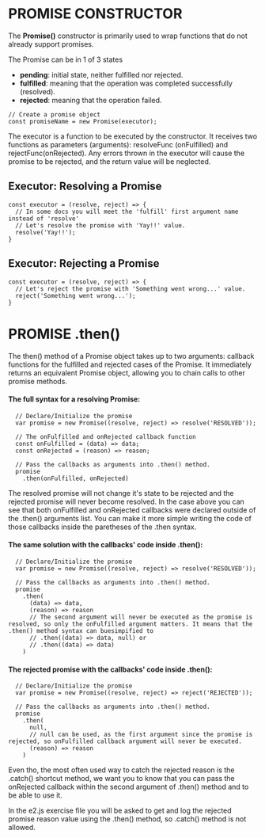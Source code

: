 # PROMISE CONSTRUCTOR #

The **Promise()** constructor is primarily used to wrap functions that do not already support promises.

The Promise can be in 1 of 3 states
* **pending**: initial state, neither fulfilled nor rejected.
* **fulfilled**: meaning that the operation was completed successfully (resolved).
* **rejected**: meaning that the operation failed.

```JS
// Create a promise object
const promiseName = new Promise(executor);
```

The executor is a function to be executed by the constructor. It receives two functions as parameters (arguments): resolveFunc (onFulfilled) and rejectFunc(onRejected). Any errors thrown in the executor will cause the promise to be rejected, and the return value will be neglected.

## Executor: Resolving a Promise
```JS
const executor = (resolve, reject) => {
  // In some docs you will meet the 'fulfill' first argument name instead of 'resolve'
  // Let's resolve the promise with 'Yay!!' value.
  resolve('Yay!!');
}
```

## Executor: Rejecting a Promise
```JS
const executor = (resolve, reject) => {
  // Let's reject the promise with 'Something went wrong...' value.
  reject('Something went wrong...');
}
```

# PROMISE .then()

The then() method of a Promise object takes up to two arguments: callback functions for the fulfilled and rejected cases of the Promise. It immediately returns an equivalent Promise object, allowing you to chain calls to other promise methods.

#### The full syntax for a resolving Promise:
```JS
  // Declare/Initialize the promise
  var promise = new Promise((resolve, reject) => resolve('RESOLVED'));

  // The onFulfilled and onRejected callback function 
  const onFulfilled = (data) => data;
  const onRejected = (reason) => reason;

  // Pass the callbacks as arguments into .then() method.
  promise
    .then(onFulfilled, onRejected)
```
The resolved promise will not change it's state to be rejected and the rejected promise will never become resolved. In the case above you can see that both onFulfilled and onRejected callbacks were declared outside of the .then() arguments list. You can make it more simple writing the code of those callbacks inside the paretheses of the .then syntax.

#### The same solution with the callbacks' code inside .then():
```JS
  // Declare/Initialize the promise
  var promise = new Promise((resolve, reject) => resolve('RESOLVED'));

  // Pass the callbacks as arguments into .then() method.
  promise
    .then(
      (data) => data,
      (reason) => reason 
      // The second argument will never be executed as the promise is resolved, so only the onFulfilled argument matters. It means that the .then() method syntax can buesimpified to
      // .then((data) => data, null) or
      // .then((data) => data)
    )
```

#### The rejected promise with the callbacks' code inside .then():
```JS
  // Declare/Initialize the promise
  var promise = new Promise((resolve, reject) => reject('REJECTED'));

  // Pass the callbacks as arguments into .then() method.
  promise
    .then(
      null, 
      // null can be used, as the first argument since the promise is rejected, so onFulfilled callback argument will never be executed.
      (reason) => reason
    )
```

Even tho, the most often used way to catch the rejected reason is the .catch() shortcut method, we want you to know that you can pass the onRejected callback within the second argument of .then() method and to be able to use it.

In the e2.js exercise file you will be asked to get and log the rejected promise reason value using the .then() method, so .catch() method is not allowed.
